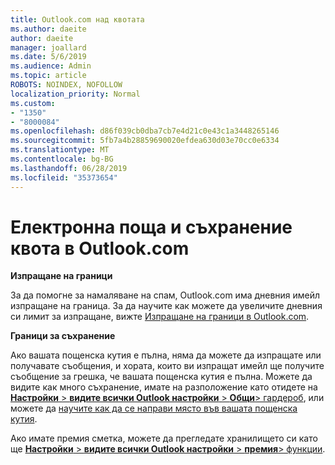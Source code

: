 ```yaml
---
title: Outlook.com над квотата
ms.author: daeite
author: daeite
manager: joallard
ms.date: 5/6/2019
ms.audience: Admin
ms.topic: article
ROBOTS: NOINDEX, NOFOLLOW
localization_priority: Normal
ms.custom:
- "1350"
- "8000084"
ms.openlocfilehash: d86f039cb0dba7cb7e4d21c0e43c1a3448265146
ms.sourcegitcommit: 5fb7a4b28859690020efdea630d03e70cc0e6334
ms.translationtype: MT
ms.contentlocale: bg-BG
ms.lasthandoff: 06/28/2019
ms.locfileid: "35373654"
---
```

# <a name="email-and-storage-quota-in-outlookcom"></a>Електронна поща и съхранение квота в Outlook.com

**Изпращане на граници**

За да помогне за намаляване на спам, Outlook.com има дневния имейл изпращане на граница. За да научите как можете да увеличите дневния си лимит за изпращане, вижте [Изпращане на граници в Outlook.com](https://support.office.com/article/279ee200-594c-40f0-9ec8-bb6af7735c2e).

**Граници за съхранение**

Ако вашата пощенска кутия е пълна, няма да можете да изпращате или получавате съобщения, и хората, които ви изпращат имейл ще получите съобщение за грешка, че вашата пощенска кутия е пълна. Можете да видите как много съхранение, имате на разположение като отидете на [ **Настройки** > **видите всички Outlook настройки** > **Общи**> гардероб](https://outlook.live.com/mail/options/general/storage), или можете да [научите как да се направи място във вашата пощенска кутия](https://support.office.com/article/7ac99134-69e5-4619-ac0b-2d313bba5e9e).

Ако имате премия сметка, можете да прегледате хранилището си като ще [ **Настройки** > **видите всички Outlook настройки** > **премия**> функции](https://outlook.live.com/mail/options/premium/features).